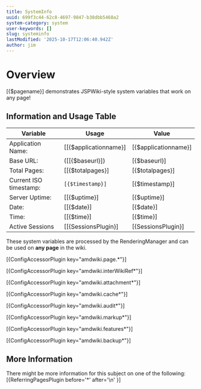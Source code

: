 ```yaml
---
title: SystemInfo
uuid: 699f3c44-62c8-4697-9847-b38dbb5468a2
system-category: system
user-keywords: []
slug: systeminfo
lastModified: '2025-10-17T12:06:40.942Z'
author: jim
---
```

# Overview
[{$pagename}] demonstrates JSPWiki-style system variables that work on any page!

## Information and Usage Table

| Variable | Usage | Value
|---- |----  |---- 
| Application Name: | [[{$applicationname}] | [{$applicationname}] |
| Base URL: | ([[{$baseurl}]) | [{$baseurl}]
| Total Pages: | [[{$totalpages}] | [{$totalpages}]
| Current ISO timestamp: |`[{$timestamp}]` | [{$timestamp}]
| Server Uptime: | [[{$uptime}] | [{$uptime}] 
| Date: | [[{$date}] | [{$date}] 
| Time: | [[{$time}] | [{$time}] 
| Active Sessions | [[{SessionsPlugin}] | [{SessionsPlugin}]


These system variables are processed by the RenderingManager and can be used on **any page** in the wiki.

[{ConfigAccessorPlugin key="amdwiki.page.*"}]

[{ConfigAccessorPlugin key="amdwiki.interWikiRef*"}]

[{ConfigAccessorPlugin key="amdwiki.attachment*"}]

[{ConfigAccessorPlugin key="amdwiki.cache*"}]

[{ConfigAccessorPlugin key="amdwiki.audit*"}]

[{ConfigAccessorPlugin key="amdwiki.markup*"}]

[{ConfigAccessorPlugin key="amdwiki.features*"}]

[{ConfigAccessorPlugin key="amdwiki.backup*"}]

## More Information
There might be more information for this subject on one of the following:
[{ReferringPagesPlugin before='*' after='\n' }]
